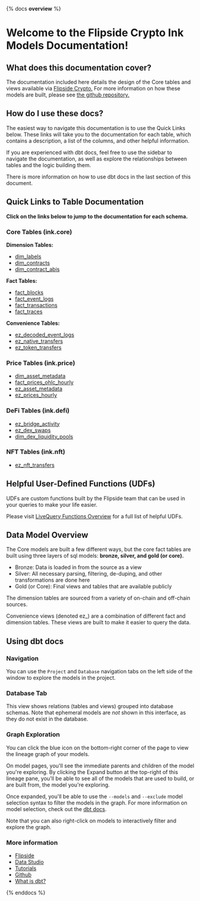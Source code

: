 {% docs __overview__ %}

# Welcome to the Flipside Crypto Ink Models Documentation!

## **What does this documentation cover?**
The documentation included here details the design of the Core tables and views available via [Flipside Crypto.](https://flipsidecrypto.xyz/) For more information on how these models are built, please see [the github repository.](https://github.com/FlipsideCrypto/ink-models)

## **How do I use these docs?**
The easiest way to navigate this documentation is to use the Quick Links below. These links will take you to the documentation for each table, which contains a description, a list of the columns, and other helpful information.

If you are experienced with dbt docs, feel free to use the sidebar to navigate the documentation, as well as explore the relationships between tables and the logic building them.

There is more information on how to use dbt docs in the last section of this document.

## **Quick Links to Table Documentation**

**Click on the links below to jump to the documentation for each schema.**

### Core Tables (ink.core)

**Dimension Tables:**
- [dim_labels](https://flipsidecrypto.github.io/ink-models/#!/model/model.fsc_evm.core__dim_labels)
- [dim_contracts](https://flipsidecrypto.github.io/ink-models/#!/model/model.fsc_evm.core__dim_contracts)
- [dim_contract_abis](https://flipsidecrypto.github.io/ink-models/#!/model/model.fsc_evm.core__dim_contract_abis)

**Fact Tables:**
- [fact_blocks](https://flipsidecrypto.github.io/ink-models/#!/model/model.fsc_evm.core__fact_blocks)
- [fact_event_logs](https://flipsidecrypto.github.io/ink-models/#!/model/model.fsc_evm.core__fact_event_logs)
- [fact_transactions](https://flipsidecrypto.github.io/ink-models/#!/model/model.fsc_evm.core__fact_transactions)
- [fact_traces](https://flipsidecrypto.github.io/ink-models/#!/model/model.fsc_evm.core__fact_traces)

**Convenience Tables:**
- [ez_decoded_event_logs](https://flipsidecrypto.github.io/ink-models/#!/model/model.fsc_evm.core__ez_decoded_event_logs)
- [ez_native_transfers](https://flipsidecrypto.github.io/ink-models/#!/model/model.fsc_evm.core__ez_native_transfers)
- [ez_token_transfers](https://flipsidecrypto.github.io/ink-models/#!/model/model.fsc_evm.core__ez_token_transfers)
  
### Price Tables (ink.price)
- [dim_asset_metadata](https://flipsidecrypto.github.io/ink-models/#!/model/model.fsc_evm.price__dim_asset_metadata)
- [fact_prices_ohlc_hourly](https://flipsidecrypto.github.io/ink-models/#!/model/model.fsc_evm.price__fact_prices_ohlc_hourly)
- [ez_asset_metadata](https://flipsidecrypto.github.io/ink-models/#!/model/model.fsc_evm.price__ez_asset_metadata)
- [ez_prices_hourly](https://flipsidecrypto.github.io/ink-models/#!/model/model.fsc_evm.price__ez_prices_hourly)

### DeFi Tables (ink.defi)
- [ez_bridge_activity](https://flipsidecrypto.github.io/ink-models/#!/model/model.fsc_evm.defi__ez_bridge_activity)
- [ez_dex_swaps](https://flipsidecrypto.github.io/ink-models/#!/model/model.fsc_evm.defi__ez_dex_swaps)
- [dim_dex_liquidity_pools](https://flipsidecrypto.github.io/gnosis-models/#!/model/model.fsc_evm.defi__dim_dex_liquidity_pools)

### NFT Tables (ink.nft)
- [ez_nft_transfers](https://flipsidecrypto.github.io/ink-models/#!/model/model.fsc_evm.nft__ez_nft_transfers)

## **Helpful User-Defined Functions (UDFs)**

UDFs are custom functions built by the Flipside team that can be used in your queries to make your life easier. 

Please visit [LiveQuery Functions Overview](https://flipsidecrypto.github.io/livequery-models/#!/overview) for a full list of helpful UDFs.

## **Data Model Overview**

The Core models are built a few different ways, but the core fact tables are built using three layers of sql models: **bronze, silver, and gold (or core).**

- Bronze: Data is loaded in from the source as a view
- Silver: All necessary parsing, filtering, de-duping, and other transformations are done here
- Gold (or Core): Final views and tables that are available publicly

The dimension tables are sourced from a variety of on-chain and off-chain sources.

Convenience views (denoted ez_) are a combination of different fact and dimension tables. These views are built to make it easier to query the data.

## **Using dbt docs**
### Navigation

You can use the ```Project``` and ```Database``` navigation tabs on the left side of the window to explore the models in the project.

### Database Tab

This view shows relations (tables and views) grouped into database schemas. Note that ephemeral models are *not* shown in this interface, as they do not exist in the database.

### Graph Exploration

You can click the blue icon on the bottom-right corner of the page to view the lineage graph of your models.

On model pages, you'll see the immediate parents and children of the model you're exploring. By clicking the Expand button at the top-right of this lineage pane, you'll be able to see all of the models that are used to build, or are built from, the model you're exploring.

Once expanded, you'll be able to use the ```--models``` and ```--exclude``` model selection syntax to filter the models in the graph. For more information on model selection, check out the [dbt docs](https://docs.getdbt.com/docs/model-selection-syntax).

Note that you can also right-click on models to interactively filter and explore the graph.

### **More information**
- [Flipside](https://flipsidecrypto.xyz/)
- [Data Studio](https://flipsidecrypto.xyz/studio)
- [Tutorials](https://docs.flipsidecrypto.com/our-data/tutorials)
- [Github](https://github.com/FlipsideCrypto/ink-models)
- [What is dbt?](https://docs.getdbt.com/docs/introduction)

{% enddocs %}